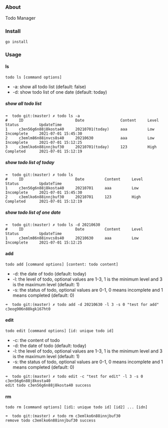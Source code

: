 ### About

Todo Manager

### Install

```
go install
```

### Usage

#### ls

```shell
todo ls [command options]
```

- -a: show all todo list (default: false)
- -d: show todo list of one date (default: today)

##### show all todo list

```shell
➜  todo git:(master) ✗ todo ls -a
#     ID                       Date                Content     Level     Status         UpdateTime
1     c3en56g6n88j8kosta40     20210701(today)     aaa         Low       Incomplete     2021-07-01 15:45:30
2     c3emlm86n88invcs8s40     20210630            aaa         Low       Incomplete     2021-07-01 15:12:25
3     c3emlko6n88innjbuf30     20210701(today)     123         High      Completed      2021-07-01 15:12:19
```

##### show todo list of today

```shell
➜  todo git:(master) ✗ todo ls   
#     ID                       Date         Content     Level     Status         UpdateTime
1     c3en56g6n88j8kosta40     20210701     aaa         Low       Incomplete     2021-07-01 15:45:30
2     c3emlko6n88innjbuf30     20210701     123         High      Completed      2021-07-01 15:12:19
```

##### show todo list of one date

```shell
➜  todo git:(master) ✗ todo ls -d 20210630
#     ID                       Date         Content     Level     Status         UpdateTime
1     c3emlm86n88invcs8s40     20210630     aaa         Low       Incomplete     2021-07-01 15:12:25
```

#### add

```shell
todo add [command options] [content: todo content]
```

- -d: the date of todo (default: today)
- -l: the level of todo, optional values are 1-3, 1 is the minimum level and 3 is the maximum level (default: 1)
- -s: the status of todo, optional values are 0-1, 0 means incomplete and 1 means completed (default: 0)

```shell
➜  todo git:(master) ✗ todo add -d 20210630 -l 3 -s 0 "test for add"
c3eog906n88kgk167ht0
```

#### edit

```shell
todo edit [command options] [id: unique todo id]
```

- -c: the content of todo
- -d: the date of todo (default: today)
- -l: the level of todo, optional values are 1-3, 1 is the minimum level and 3 is the maximum level (default: 1)
- -s: the status of todo, optional values are 0-1, 0 means incomplete and 1 means completed (default: 0)

```shell
➜  todo git:(master) ✗ todo edit -c "test for edit" -l 3 -s 0 c3en56g6n88j8kosta40
edit todo c3en56g6n88j8kosta40 success
```

#### rm

```shell
todo rm [command options] [id1: unique todo id] [id2] ... [idn]
```

```shell
➜  todo git:(master) ✗ todo rm c3emlko6n88innjbuf30
remove todo c3emlko6n88innjbuf30 success
```